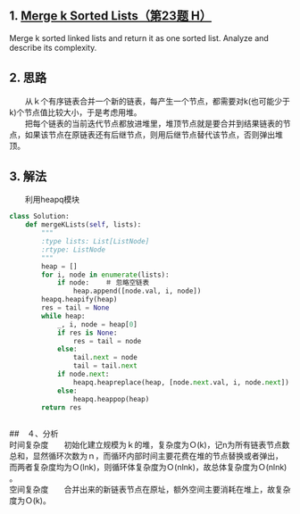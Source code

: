 ## 1. [Merge k Sorted Lists（第23题 H）](https://leetcode.com/problems/merge-k-sorted-lists/description/)

Merge k sorted linked lists and return it as one sorted list. Analyze and describe its complexity.

## 2. 思路
　　从ｋ个有序链表合并一个新的链表，每产生一个节点，都需要对k(也可能少于k)个节点值比较大小，于是考虑用堆。<br>
　　把每个链表的当前迭代节点都放进堆里，堆顶节点就是要合并到结果链表的节点，如果该节点在原链表还有后继节点，则用后继节点替代该节点，否则弹出堆顶。


## 3. 解法
　　利用heapq模块
```python
class Solution:
    def mergeKLists(self, lists):
        """
        :type lists: List[ListNode]
        :rtype: ListNode
        """
        heap = []
        for i, node in enumerate(lists):
            if node:    ＃ 忽略空链表
                heap.append([node.val, i, node])
        heapq.heapify(heap)
        res = tail = None
        while heap:
            _, i, node = heap[0]
            if res is None:
                res = tail = node
            else:
                tail.next = node
                tail = tail.next
            if node.next:     
                heapq.heapreplace(heap, [node.next.val, i, node.next])
            else:
                heapq.heappop(heap)
        return res
        
```

##　４、分析   
时间复杂度　　初始化建立规模为ｋ的堆，复杂度为Ｏ(k)，记n为所有链表节点数总和，显然循环次数为ｎ，而循环内部时间主要花费在堆的节点替换或者弹出，
而两者复杂度均为Ｏ(lnk)，则循环体复杂度为Ｏ(nlnk)，故总体复杂度为Ｏ(nlnk) 。<br>
空间复杂度　　合并出来的新链表节点在原址，额外空间主要消耗在堆上，故复杂度为Ｏ(k)。

